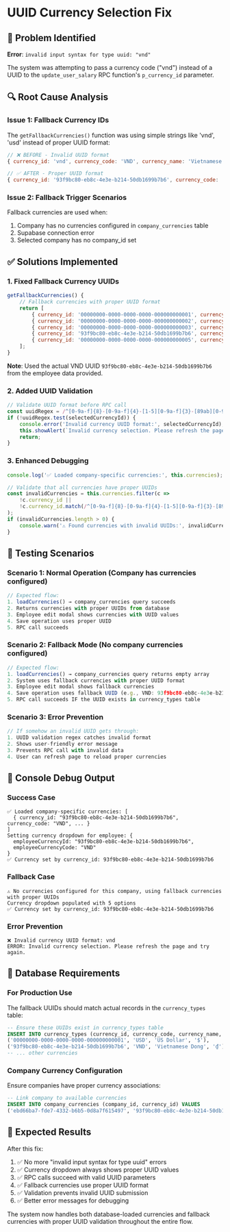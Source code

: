 # UUID Currency Selection Fix

## 🐛 Problem Identified

**Error**: `invalid input syntax for type uuid: "vnd"`

The system was attempting to pass a currency code ("vnd") instead of a UUID to the `update_user_salary` RPC function's `p_currency_id` parameter.

## 🔍 Root Cause Analysis

### Issue 1: Fallback Currency IDs
The `getFallbackCurrencies()` function was using simple strings like 'vnd', 'usd' instead of proper UUID format:

```javascript
// ❌ BEFORE - Invalid UUID format
{ currency_id: 'vnd', currency_code: 'VND', currency_name: 'Vietnamese Dong', currency_symbol: '₫' }

// ✅ AFTER - Proper UUID format
{ currency_id: '93f9bc80-eb8c-4e3e-b214-50db1699b7b6', currency_code: 'VND', currency_name: 'Vietnamese Dong', currency_symbol: '₫' }
```

### Issue 2: Fallback Trigger Scenarios
Fallback currencies are used when:
1. Company has no currencies configured in `company_currencies` table
2. Supabase connection error
3. Selected company has no company_id set

## ✅ Solutions Implemented

### 1. Fixed Fallback Currency UUIDs
```javascript
getFallbackCurrencies() {
    // Fallback currencies with proper UUID format
    return [
        { currency_id: '00000000-0000-0000-0000-000000000001', currency_code: 'USD', currency_name: 'US Dollar', currency_symbol: '$' },
        { currency_id: '00000000-0000-0000-0000-000000000002', currency_code: 'EUR', currency_name: 'Euro', currency_symbol: '€' },
        { currency_id: '00000000-0000-0000-0000-000000000003', currency_code: 'GBP', currency_name: 'British Pound', currency_symbol: '£' },
        { currency_id: '93f9bc80-eb8c-4e3e-b214-50db1699b7b6', currency_code: 'VND', currency_name: 'Vietnamese Dong', currency_symbol: '₫' },
        { currency_id: '00000000-0000-0000-0000-000000000005', currency_code: 'KRW', currency_name: 'Korean Won', currency_symbol: '₩' }
    ];
}
```

**Note**: Used the actual VND UUID `93f9bc80-eb8c-4e3e-b214-50db1699b7b6` from the employee data provided.

### 2. Added UUID Validation
```javascript
// Validate UUID format before RPC call
const uuidRegex = /^[0-9a-f]{8}-[0-9a-f]{4}-[1-5][0-9a-f]{3}-[89ab][0-9a-f]{3}-[0-9a-f]{12}$/i;
if (!uuidRegex.test(selectedCurrencyId)) {
    console.error('Invalid currency UUID format:', selectedCurrencyId);
    this.showAlert(`Invalid currency selection. Please refresh the page and try again.`, 'error');
    return;
}
```

### 3. Enhanced Debugging
```javascript
console.log('✅ Loaded company-specific currencies:', this.currencies);

// Validate that all currencies have proper UUIDs
const invalidCurrencies = this.currencies.filter(c => 
    !c.currency_id || 
    !c.currency_id.match(/^[0-9a-f]{8}-[0-9a-f]{4}-[1-5][0-9a-f]{3}-[89ab][0-9a-f]{3}-[0-9a-f]{12}$/i)
);
if (invalidCurrencies.length > 0) {
    console.warn('⚠️ Found currencies with invalid UUIDs:', invalidCurrencies);
}
```

## 🧪 Testing Scenarios

### Scenario 1: Normal Operation (Company has currencies configured)
```javascript
// Expected flow:
1. loadCurrencies() → company_currencies query succeeds
2. Returns currencies with proper UUIDs from database
3. Employee edit modal shows currencies with UUID values
4. Save operation uses proper UUID
5. RPC call succeeds
```

### Scenario 2: Fallback Mode (No company currencies configured)
```javascript
// Expected flow:
1. loadCurrencies() → company_currencies query returns empty array
2. System uses fallback currencies with proper UUID format
3. Employee edit modal shows fallback currencies
4. Save operation uses fallback UUID (e.g., VND: 93f9bc80-eb8c-4e3e-b214-50db1699b7b6)
5. RPC call succeeds IF the UUID exists in currency_types table
```

### Scenario 3: Error Prevention
```javascript
// If somehow an invalid UUID gets through:
1. UUID validation regex catches invalid format
2. Shows user-friendly error message
3. Prevents RPC call with invalid data
4. User can refresh page to reload proper currencies
```

## 🎯 Console Debug Output

### Success Case
```
✅ Loaded company-specific currencies: [
  { currency_id: "93f9bc80-eb8c-4e3e-b214-50db1699b7b6", currency_code: "VND", ... }
]
Setting currency dropdown for employee: {
  employeeCurrencyId: "93f9bc80-eb8c-4e3e-b214-50db1699b7b6",
  employeeCurrencyCode: "VND"
}
✅ Currency set by currency_id: 93f9bc80-eb8c-4e3e-b214-50db1699b7b6
```

### Fallback Case
```
⚠️ No currencies configured for this company, using fallback currencies with proper UUIDs
Currency dropdown populated with 5 options
✅ Currency set by currency_id: 93f9bc80-eb8c-4e3e-b214-50db1699b7b6
```

### Error Prevention
```
❌ Invalid currency UUID format: vnd
ERROR: Invalid currency selection. Please refresh the page and try again.
```

## 🔧 Database Requirements

### For Production Use
The fallback UUIDs should match actual records in the `currency_types` table:

```sql
-- Ensure these UUIDs exist in currency_types table
INSERT INTO currency_types (currency_id, currency_code, currency_name, currency_symbol) VALUES 
('00000000-0000-0000-0000-000000000001', 'USD', 'US Dollar', '$'),
('93f9bc80-eb8c-4e3e-b214-50db1699b7b6', 'VND', 'Vietnamese Dong', '₫'),
-- ... other currencies
```

### Company Currency Configuration
Ensure companies have proper currency associations:

```sql
-- Link company to available currencies
INSERT INTO company_currencies (company_id, currency_id) VALUES 
('ebd66ba7-fde7-4332-b6b5-0d8a7f615497', '93f9bc80-eb8c-4e3e-b214-50db1699b7b6');
```

## 🎉 Expected Results

After this fix:
1. ✅ No more "invalid input syntax for type uuid" errors
2. ✅ Currency dropdown always shows proper UUID values
3. ✅ RPC calls succeed with valid UUID parameters
4. ✅ Fallback currencies use proper UUID format
5. ✅ Validation prevents invalid UUID submission
6. ✅ Better error messages for debugging

The system now handles both database-loaded currencies and fallback currencies with proper UUID validation throughout the entire flow.